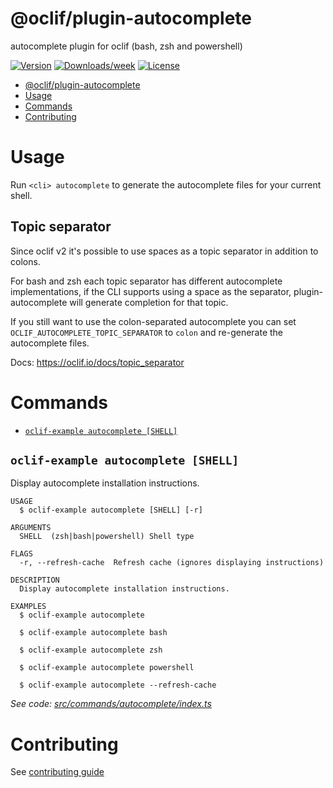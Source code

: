 # @oclif/plugin-autocomplete

autocomplete plugin for oclif (bash, zsh and powershell)

[![Version](https://img.shields.io/npm/v/@oclif/plugin-autocomplete.svg)](https://npmjs.org/package/@oclif/plugin-autocomplete)
[![Downloads/week](https://img.shields.io/npm/dw/@oclif/plugin-autocomplete.svg)](https://npmjs.org/package/@oclif/plugin-autocomplete)
[![License](https://img.shields.io/npm/l/@oclif/plugin-autocomplete.svg)](https://github.com/oclif/plugin-autocomplete/blob/main/package.json)

<!-- toc -->
* [@oclif/plugin-autocomplete](#oclifplugin-autocomplete)
* [Usage](#usage)
* [Commands](#commands)
* [Contributing](#contributing)
<!-- tocstop -->

# Usage

Run `<cli> autocomplete` to generate the autocomplete files for your current shell.

## Topic separator

Since oclif v2 it's possible to use spaces as a topic separator in addition to colons.

For bash and zsh each topic separator has different autocomplete implementations, if the CLI supports using a space as the separator, plugin-autocomplete will generate completion for that topic.

If you still want to use the colon-separated autocomplete you can set `OCLIF_AUTOCOMPLETE_TOPIC_SEPARATOR` to `colon` and re-generate the autocomplete files.

Docs: https://oclif.io/docs/topic_separator

# Commands

<!-- commands -->
* [`oclif-example autocomplete [SHELL]`](#oclif-example-autocomplete-shell)

## `oclif-example autocomplete [SHELL]`

Display autocomplete installation instructions.

```
USAGE
  $ oclif-example autocomplete [SHELL] [-r]

ARGUMENTS
  SHELL  (zsh|bash|powershell) Shell type

FLAGS
  -r, --refresh-cache  Refresh cache (ignores displaying instructions)

DESCRIPTION
  Display autocomplete installation instructions.

EXAMPLES
  $ oclif-example autocomplete

  $ oclif-example autocomplete bash

  $ oclif-example autocomplete zsh

  $ oclif-example autocomplete powershell

  $ oclif-example autocomplete --refresh-cache
```

_See code: [src/commands/autocomplete/index.ts](https://github.com/oclif/plugin-autocomplete/blob/v3.2.11/src/commands/autocomplete/index.ts)_
<!-- commandsstop -->

# Contributing

See [contributing guide](./CONRTIBUTING.md)
